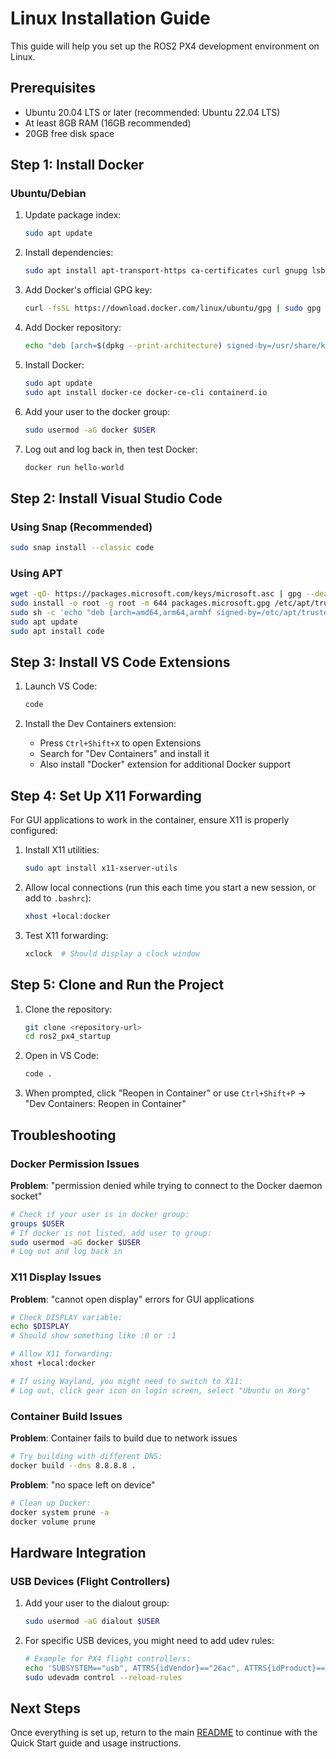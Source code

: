 # Linux Installation Guide

This guide will help you set up the ROS2 PX4 development environment on Linux.

## Prerequisites

- Ubuntu 20.04 LTS or later (recommended: Ubuntu 22.04 LTS)
- At least 8GB RAM (16GB recommended)
- 20GB free disk space

## Step 1: Install Docker

### Ubuntu/Debian

1. Update package index:

   ```bash
   sudo apt update
   ```

2. Install dependencies:

   ```bash
   sudo apt install apt-transport-https ca-certificates curl gnupg lsb-release
   ```

3. Add Docker's official GPG key:

   ```bash
   curl -fsSL https://download.docker.com/linux/ubuntu/gpg | sudo gpg --dearmor -o /usr/share/keyrings/docker-archive-keyring.gpg
   ```

4. Add Docker repository:

   ```bash
   echo "deb [arch=$(dpkg --print-architecture) signed-by=/usr/share/keyrings/docker-archive-keyring.gpg] https://download.docker.com/linux/ubuntu $(lsb_release -cs) stable" | sudo tee /etc/apt/sources.list.d/docker.list > /dev/null
   ```

5. Install Docker:

   ```bash
   sudo apt update
   sudo apt install docker-ce docker-ce-cli containerd.io
   ```

6. Add your user to the docker group:

   ```bash
   sudo usermod -aG docker $USER
   ```

7. Log out and log back in, then test Docker:

   ```bash
   docker run hello-world
   ```

## Step 2: Install Visual Studio Code

### Using Snap (Recommended)

```bash
sudo snap install --classic code
```

### Using APT

```bash
wget -qO- https://packages.microsoft.com/keys/microsoft.asc | gpg --dearmor > packages.microsoft.gpg
sudo install -o root -g root -m 644 packages.microsoft.gpg /etc/apt/trusted.gpg.d/
sudo sh -c 'echo "deb [arch=amd64,arm64,armhf signed-by=/etc/apt/trusted.gpg.d/packages.microsoft.gpg] https://packages.microsoft.com/repos/code stable main" > /etc/apt/sources.list.d/vscode.list'
sudo apt update
sudo apt install code
```

## Step 3: Install VS Code Extensions

1. Launch VS Code:

   ```bash
   code
   ```

2. Install the Dev Containers extension:
   - Press `Ctrl+Shift+X` to open Extensions
   - Search for "Dev Containers" and install it
   - Also install "Docker" extension for additional Docker support

## Step 4: Set Up X11 Forwarding

For GUI applications to work in the container, ensure X11 is properly configured:

1. Install X11 utilities:

   ```bash
   sudo apt install x11-xserver-utils
   ```

2. Allow local connections (run this each time you start a new session, or add to `.bashrc`):

   ```bash
   xhost +local:docker
   ```

3. Test X11 forwarding:

   ```bash
   xclock  # Should display a clock window
   ```

## Step 5: Clone and Run the Project

1. Clone the repository:

   ```bash
   git clone <repository-url>
   cd ros2_px4_startup
   ```

2. Open in VS Code:

   ```bash
   code .
   ```

3. When prompted, click "Reopen in Container" or use `Ctrl+Shift+P` → "Dev Containers: Reopen in Container"

## Troubleshooting

### Docker Permission Issues

**Problem**: "permission denied while trying to connect to the Docker daemon socket"

```bash
# Check if your user is in docker group:
groups $USER
# If docker is not listed, add user to group:
sudo usermod -aG docker $USER
# Log out and log back in
```

### X11 Display Issues

**Problem**: "cannot open display" errors for GUI applications

```bash
# Check DISPLAY variable:
echo $DISPLAY
# Should show something like :0 or :1

# Allow X11 forwarding:
xhost +local:docker

# If using Wayland, you might need to switch to X11:
# Log out, click gear icon on login screen, select "Ubuntu on Xorg"
```

### Container Build Issues

**Problem**: Container fails to build due to network issues

```bash
# Try building with different DNS:
docker build --dns 8.8.8.8 .
```

**Problem**: "no space left on device"

```bash
# Clean up Docker:
docker system prune -a
docker volume prune
```

## Hardware Integration

### USB Devices (Flight Controllers)

1. Add your user to the dialout group:

   ```bash
   sudo usermod -aG dialout $USER
   ```

2. For specific USB devices, you might need to add udev rules:

   ```bash
   # Example for PX4 flight controllers:
   echo 'SUBSYSTEM=="usb", ATTRS{idVendor}=="26ac", ATTRS{idProduct}=="0011", MODE="0666"' | sudo tee /etc/udev/rules.d/99-px4.rules
   sudo udevadm control --reload-rules
   ```

## Next Steps

Once everything is set up, return to the main [README](../README.md) to continue with the Quick Start guide and usage instructions.

